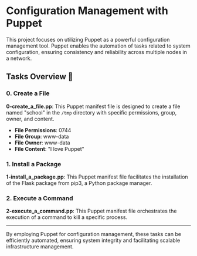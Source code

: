 # Configuration Management with Puppet

This project focuses on utilizing Puppet as a powerful configuration management tool. Puppet enables the automation of tasks related to system configuration, ensuring consistency and reliability across multiple nodes in a network.

## Tasks Overview 📃

### 0. Create a File

**0-create_a_file.pp**: This Puppet manifest file is designed to create a file named "school" in the `/tmp` directory with specific permissions, group, owner, and content.

- **File Permissions**: 0744
- **File Group**: www-data
- **File Owner**: www-data
- **File Content**: "I love Puppet"

### 1. Install a Package

**1-install_a_package.pp**: This Puppet manifest file facilitates the installation of the Flask package from pip3, a Python package manager.

### 2. Execute a Command

**2-execute_a_command.pp**: This Puppet manifest file orchestrates the execution of a command to kill a specific process.

---

By employing Puppet for configuration management, these tasks can be efficiently automated, ensuring system integrity and facilitating scalable infrastructure management.
